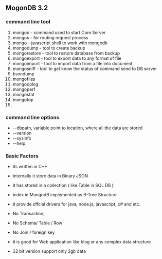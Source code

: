 ## MogonDB 3.2

### command line tool

1. mongod - command used to start Core Server
2. mongos - for routing request process
3. mongo - javascript shell to work with mongodb
4. mongodump - tool to create backup
5. mongorestore - tool to restore database from backup
6. mongoexport - tool to export data to any format of file
7. mongoimport - tool to import data from a file into document
8. mongosniff - tool to get know the status of command send to DB server
9. bsondump
10. mongofiles
11. mongooplog
12. mongoperf
13. mongostat
14. mongotop
15. 

### command line options

* --dbpath,  variable point to location, where all the data are stored
* --version
* --sysinfo
* --help

### Basic Factors

* its written in C++
* internally it store data in Binary JSON
* it has stored in a collection \( like Table in SQL DB \)
* index in MongodB implemented as B-Tree Structure
* it provide offcial drivers for java, node.js, javascript, c\# and etc.
* No Transaction,

* No Schema\/ Table \/ Row

* No Join \/ foreign key

* it is good for Web application like blog or any complex data structure

* 32 bit version support only 2gb data


